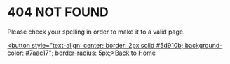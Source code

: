 # 404 NOT FOUND

Please check your spelling in order to make it to a valid page.

<a href="/tfnswmap"><button style="text-align: center; border: 2px solid #5d910b; background-color: #7aac17"; border-radius: 5px;>Back to Home</button></a>
